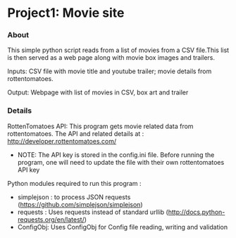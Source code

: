 # Project1: Movie site

### About 
This simple python script reads from a list of movies from a CSV file.This list is then served as a web page along with movie box images  and trailers.

Inputs: 
CSV file with movie title and youtube trailer; movie details from rottentomatoes.

Output:
Webpage with list of movies in CSV, box art and trailer

### Details 

RottenTomatoes API: This program gets movie related data from rottentomatoes. The API and related details at : http://developer.rottentomatoes.com/
- NOTE: The API key is stored in the config.ini file. Before running the program, one will need to update the file with their own rottentomatoes API key

Python modules required to run this program :
- simplejson : to process JSON requests (https://github.com/simplejson/simplejson)
- requests : Uses requests instead of standard urllib (http://docs.python-requests.org/en/latest/)
- ConfigObj: Uses ConfigObj for Config file reading, writing and validation


